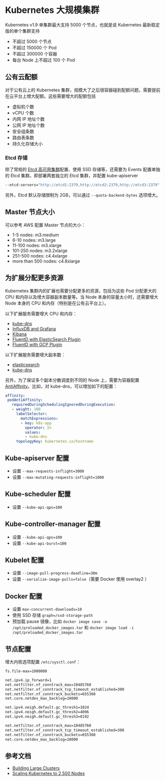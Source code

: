 # Kubernetes 大规模集群

Kubernetes v1.9 单集群最大支持 5000 个节点，也就是说 Kubernetes 最新稳定版的单个集群支持

* 不超过 5000 个节点
* 不超过 150000 个 Pod
* 不超过 300000 个容器
* 每台 Node 上不超过 100 个 Pod

## 公有云配额

对于公有云上的 Kubernetes 集群，规模大了之后很容器碰到配额问题，需要提前在云平台上增大配额。这些需要增大的配额包括

* 虚拟机个数
* vCPU 个数
* 内网 IP 地址个数
* 公网 IP 地址个数
* 安全组条数
* 路由表条数
* 持久化存储大小

### Etcd 存储

除了常规的 [Etcd 高可用集群](https://coreos.com/etcd/docs/3.2.15/op-guide/clustering.html)配置、使用 SSD 存储等，还需要为 Events 配置单独的 Etcd 集群。即部署两套独立的 Etcd 集群，并配置 kube-apiserver

```sh
--etcd-servers="http://etcd1:2379,http://etcd2:2379,http://etcd3:2379" --etcd-servers-overrides="/events#http://etcd4:2379,http://etcd5:2379,http://etcd6:2379"
```

另外，Etcd 默认存储限制为 2GB，可以通过 `--quota-backend-bytes` 选项增大。

## Master 节点大小

可以参考 AWS 配置 Master 节点的大小：

- 1-5 nodes: m3.medium
- 6-10 nodes: m3.large
- 11-100 nodes: m3.xlarge
- 101-250 nodes: m3.2xlarge
- 251-500 nodes: c4.4xlarge
- more than 500 nodes: c4.8xlarge

## 为扩展分配更多资源

Kubernetes 集群内的扩展也需要分配更多的资源，包括为这些 Pod 分配更大的 CPU 和内存以及增大容器副本数量等。当 Node 本身的容量太小时，还需要增大 Node 本身的 CPU 和内存（特别是在公有云平台上）。

以下扩展服务需要增大 CPU 和内存：

* [kube-dns](http://releases.k8s.io/master/cluster/addons/dns/kube-dns.yaml.in)
* [InfluxDB and Grafana](http://releases.k8s.io/master/cluster/addons/cluster-monitoring/influxdb/influxdb-grafana-controller.yaml)
* [Kibana](http://releases.k8s.io/master/cluster/addons/fluentd-elasticsearch/kibana-deployment.yaml)
* [FluentD with ElasticSearch Plugin](http://releases.k8s.io/master/cluster/addons/fluentd-elasticsearch/fluentd-es-ds.yaml)
* [FluentD with GCP Plugin](http://releases.k8s.io/master/cluster/addons/fluentd-gcp/fluentd-gcp-ds.yaml)

以下扩展服务需要增大副本数：

- [elasticsearch](http://releases.k8s.io/master/cluster/addons/fluentd-elasticsearch/es-statefulset.yaml)
- [kube-dns](http://releases.k8s.io/master/cluster/addons/dns/kube-dns.yaml.in)

另外，为了保证多个副本分散调度到不同的 Node 上，需要为容器配置 [AntiAffinity](https://kubernetes.io/docs/concepts/configuration/assign-pod-node/#affinity-and-anti-affinity)。比如，对 kube-dns，可以增加如下的配置：

```yaml
affinity:
 podAntiAffinity:
   requiredDuringSchedulingIgnoredDuringExecution:
   - weight: 100
     labelSelector:
       matchExpressions:
       - key: k8s-app
         operator: In
         values:
         - kube-dns
     topologyKey: kubernetes.io/hostname
```

## Kube-apiserver 配置

- 设置 `--max-requests-inflight=3000`
- 设置 `--max-mutating-requests-inflight=1000`

## Kube-scheduler 配置

- 设置 `--kube-api-qps=100`

## Kube-controller-manager 配置

- 设置 `--kube-api-qps=100`
- 设置 `--kube-api-burst=100`

## Kubelet 配置

* 设置 `--image-pull-progress-deadline=30m`
* 设置 `--serialize-image-pulls=false`（需要 Docker 使用 overlay2 ）

## Docker 配置

* 设置 `max-concurrent-downloads=10`
* 使用 SSD 存储 `graph=/ssd-storage-path`
* 预加载 pause 镜像，比如 `docker image save -o /opt/preloaded_docker_images.tar` 和 `docker image load -i /opt/preloaded_docker_images.tar`

## 节点配置

增大内核选项配置 `/etc/sysctl.conf`：

```sh
fs.file-max=1000000

net.ipv4.ip_forward=1
net.netfilter.nf_conntrack_max=10485760
net.netfilter.nf_conntrack_tcp_timeout_established=300
net.netfilter.nf_conntrack_buckets=655360
net.core.netdev_max_backlog=10000

net.ipv4.neigh.default.gc_thresh1=1024
net.ipv4.neigh.default.gc_thresh2=4096
net.ipv4.neigh.default.gc_thresh3=8192

net.netfilter.nf_conntrack_max=10485760
net.netfilter.nf_conntrack_tcp_timeout_established=300
net.netfilter.nf_conntrack_buckets=655360
net.core.netdev_max_backlog=10000
```

## 参考文档

- [Building Large Clusters](https://kubernetes.io/docs/admin/cluster-large/)
- [Scaling Kubernetes to 2,500 Nodes](https://blog.openai.com/scaling-kubernetes-to-2500-nodes/)